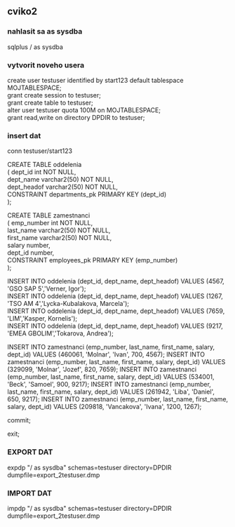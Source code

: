 ## cviko2

### nahlasit sa as sysdba
sqlplus / as sysdba <br />

### vytvorit noveho usera 
create user testuser identified by start123 default tablespace MOJTABLESPACE; <br />
grant create session to testuser; <br />
grant create table to testuser; <br />
alter user testuser quota 100M on MOJTABLESPACE; <br />
grant read,write on directory DPDIR to testuser; <br />

### insert dat

conn testuser/start123 <br />

CREATE TABLE oddelenia <br /> 
( dept_id int NOT NULL, <br />
dept_name varchar2(50) NOT NULL, <br />
dept_headof varchar2(50) NOT NULL, <br />
CONSTRAINT departments_pk PRIMARY KEY (dept_id) <br />
); <br />

CREATE TABLE zamestnanci <br />
( emp_number int NOT NULL, <br />
last_name varchar2(50) NOT NULL, <br />
first_name varchar2(50) NOT NULL, <br />
salary number, <br />
dept_id number, <br />
CONSTRAINT employees_pk PRIMARY KEY (emp_number) <br />
); <br />

INSERT INTO oddelenia (dept_id, dept_name, dept_headof) VALUES (4567, 'GSO SAP 5','Verner, Igor'); <br />
INSERT INTO oddelenia (dept_id, dept_name, dept_headof) VALUES (1267, 'TSO AM 4','Lycka-Kubalakova, Marcela'); <br />
INSERT INTO oddelenia (dept_id, dept_name, dept_headof) VALUES (7659, 'LIM','Kasper, Kornelis'); <br />
INSERT INTO oddelenia (dept_id, dept_name, dept_headof) VALUES (9217, 'EMEA GBOLIM','Tokarova, Andrea'); <br />

INSERT INTO zamestnanci (emp_number, last_name, first_name, salary, dept_id) VALUES (460061, 'Molnar', 'Ivan', 700, 4567);
INSERT INTO zamestnanci (emp_number, last_name, first_name, salary, dept_id) VALUES (329099, 'Molnar', 'Jozef', 820, 7659);
INSERT INTO zamestnanci (emp_number, last_name, first_name, salary, dept_id) VALUES (534001, 'Beck', 'Samoel', 900, 9217);
INSERT INTO zamestnanci (emp_number, last_name, first_name, salary, dept_id) VALUES (261942, 'Liba', 'Daniel', 650, 9217);
INSERT INTO zamestnanci (emp_number, last_name, first_name, salary, dept_id) VALUES (209818, 'Vancakova', 'Ivana', 1200, 1267);

commit; <br />

exit; <br />

### EXPORT DAT

expdp \"/ as sysdba\" schemas=testuser directory=DPDIR dumpfile=export_2testuser.dmp <br />

### IMPORT DAT

impdp \"/ as sysdba\" schemas=testuser directory=DPDIR dumpfile=export_2testuser.dmp <br />


